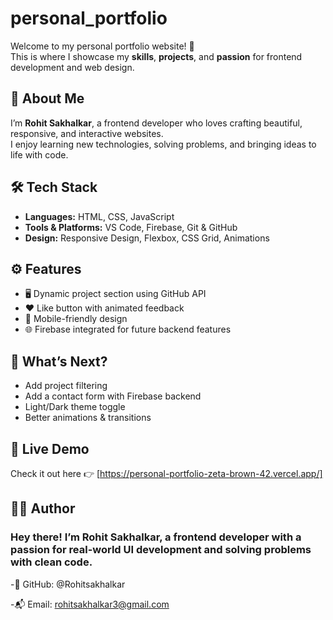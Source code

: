 # personal_portfolio
Welcome to my personal portfolio website! 🚀  
This is where I showcase my **skills**, **projects**, and **passion** for frontend development and web design.

## 📌 About Me

I’m **Rohit Sakhalkar**, a frontend developer who loves crafting beautiful, responsive, and interactive websites.  
I enjoy learning new technologies, solving problems, and bringing ideas to life with code.

## 🛠️ Tech Stack

- **Languages:** HTML, CSS, JavaScript
- **Tools & Platforms:** VS Code, Firebase, Git & GitHub
- **Design:** Responsive Design, Flexbox, CSS Grid, Animations

## ⚙️ Features

- 🖥️ Dynamic project section using GitHub API  
- ❤️ Like button with animated feedback  
- 📱 Mobile-friendly design  
- 🌐 Firebase integrated for future backend features

## 🚧 What’s Next?

- Add project filtering  
- Add a contact form with Firebase backend  
- Light/Dark theme toggle  
- Better animations & transitions
 
## 🔗 Live Demo

Check it out here 👉 [https://personal-portfolio-zeta-brown-42.vercel.app/]

## 👨‍💻 Author
### Hey there! I’m Rohit Sakhalkar, a frontend developer with a passion for real-world UI development and solving problems with clean code.

-🔗 GitHub: @Rohitsakhalkar

-📬 Email: rohitsakhalkar3@gmail.com
